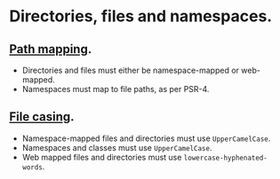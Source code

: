 # Directories, files and namespaces.

## [Path mapping](path-mapping.md).

+ Directories and files must either be namespace-mapped or web-mapped.
+ Namespaces must map to file paths, as per PSR-4.

## [File casing](file-casing.md).

+ Namespace-mapped files and directories must use `UpperCamelCase`.
+ Namespaces and classes must use `UpperCamelCase`.
+ Web mapped files and directories must use `lowercase-hyphenated-words`.
